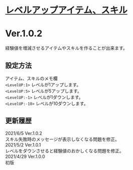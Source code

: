 # [レベルアップアイテム、スキル](https://raw.githubusercontent.com/nuun888/MZ/master/NUUN_LevelUPItem.js)
# Ver.1.0.2

経験値を増減させるアイテムやスキルを作ることが出来ます。

## 設定方法
アイテム、スキルのメモ欄  
`<LevelUP:1>` レベルが1アップします。  
`<LevelUP:5>` レベルが5アップします。  
`<LevelUP:-1>` レベルが1ダウンします。  
`<LevelUP:-10>` レベルが10ダウンします。  

## 更新履歴
2021/6/5 Ver.1.0.2  
スキル失敗時のメッセージが表示しなくなる問題を修正。  
2021/5/2 Ver.1.0.1  
レベルをダウンさせると経験値のおかしくなる問題を修正。  
2021/4/29 Ver.1.0.0  
初版  
